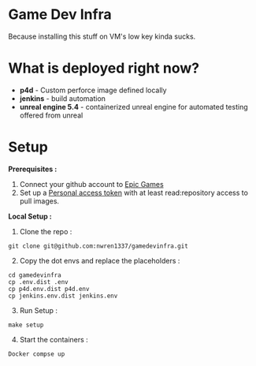 # Game Dev Infra

Because installing this stuff on VM's low key kinda sucks. 

# What is deployed right now?

- **p4d** - Custom perforce image defined locally
- **jenkins** - build automation
- **unreal engine 5.4** - containerized unreal engine for automated testing offered from unreal

# Setup

**Prerequisites :**

1. Connect your github account to [Epic Games](https://www.unrealengine.com/en-US/ue-on-github)
2. Set up a [Personal access token](https://docs.github.com/en/authentication/keeping-your-account-and-data-secure/managing-your-personal-access-tokens) with at least read:repository access to pull images.

**Local Setup :**

1. Clone the repo :

```
git clone git@github.com:nwren1337/gamedevinfra.git
```

2. Copy the dot envs and replace the placeholders :

```
cd gamedevinfra
cp .env.dist .env
cp p4d.env.dist p4d.env
cp jenkins.env.dist jenkins.env
```

3. Run Setup :

```
make setup
```

4. Start the containers :

```
Docker compse up
```

